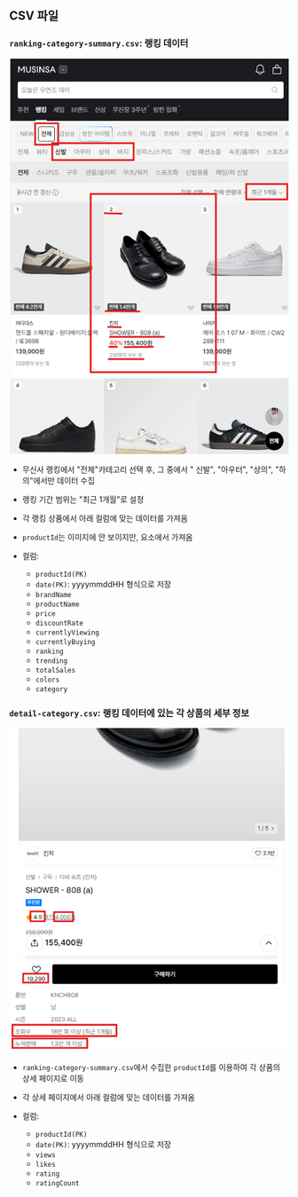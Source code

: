 ## CSV 파일

###  **`ranking-category-summary.csv`**: 랭킹 데이터

![ranking-example-img](../../docs/imgs/ranking-example.png)
- 무신사 랭킹에서 "전체"카테고리 선택 후, 그 중에서 " 신발", "아우터", "상의", "하의"에서만 데이터 수집
-  랭킹 기간 범위는 "최근 1개월"로 설정
- 각 랭킹 상품에서 아래 컬럼에 맞는 데이터를 가져옴
- `productId`는 이미지에 안 보이지만, 요소에서 가져옴

- 컬럼:
  - `productId(PK)`
  - `date(PK)`: yyyymmddHH 형식으로 저장
  - `brandName`
  - `productName`
  - `price`
  - `discountRate`
  - `currentlyViewing`
  - `currentlyBuying`
  - `ranking`
  - `trending`
  - `totalSales`
  - `colors`
  - `category`
###  **`detail-category.csv`**: 랭킹 데이터에 있는 각 상품의 세부 정보

![detail-example-img1](../../docs/imgs/detail-example1.png)
![detail-example-img2](../../docs/imgs/detail-example2.png)
- `ranking-category-summary.csv`에서 수집한 `productId`를 이용하여 각 상품의 상세 페이지로 이동
- 각 상세 페이지에서 아래 컬럼에 맞는 데이터를 가져옴

- 컬럼:
  - `productId(PK)`
  - `date(PK)`: yyyymmddHH 형식으로 저장
  - `views`
  - `likes`
  - `rating`
  - `ratingCount`
